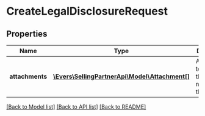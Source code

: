 # CreateLegalDisclosureRequest

## Properties
Name | Type | Description | Notes
------------ | ------------- | ------------- | -------------
**attachments** | [**\Evers\SellingPartnerApi\Model\Attachment[]**](Attachment.md) | Attachments to include in the message to the buyer. | [optional] 

[[Back to Model list]](../README.md#documentation-for-models) [[Back to API list]](../README.md#documentation-for-api-endpoints) [[Back to README]](../README.md)


